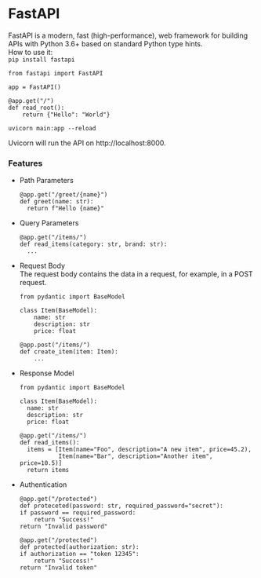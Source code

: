 # FastAPI
FastAPI is a modern, fast (high-performance), web framework for building APIs with Python 3.6+ based on standard Python type hints.  
How to use it:  
``` pip install fastapi ```
```
from fastapi import FastAPI

app = FastAPI()

@app.get("/")
def read_root():
    return {"Hello": "World"}
```
```uvicorn main:app --reload```

Uvicorn will run the API on http://localhost:8000.

### Features 
* Path Parameters
  ```
  @app.get("/greet/{name}") 
  def greet(name: str): 
    return f"Hello {name}"
    ```
* Query Parameters
  ```
  @app.get("/items/")
  def read_items(category: str, brand: str): 
    ...
    ```
* Request Body  
  The request body contains the data in a request, for example, in a POST request.  
    ```
    from pydantic import BaseModel
    
    class Item(BaseModel):
        name: str
        description: str
        price: float
    
    @app.post("/items/")
    def create_item(item: Item):
        ...
    ```
* Response Model
  ```
  from pydantic import BaseModel

  class Item(BaseModel):
    name: str
    description: str 
    price: float

  @app.get("/items/")
  def read_items():
    items = [Item(name="Foo", description="A new item", price=45.2), 
             Item(name="Bar", description="Another item", price=10.5)]
    return items
    ```
* Authentication
    ```
    @app.get("/protected")
    def proteceted(password: str, required_password="secret"):
    if password == required_password:
        return "Success!"
    return "Invalid password"
    ```
    ```
    @app.get("/protected")
    def protected(authorization: str):
    if authorization == "token 12345":
        return "Success!"
    return "Invalid token"
    ```
